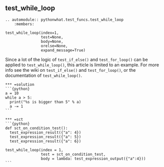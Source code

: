 test_while_loop
---------------

```eval_rst
.. automodule:: pythonwhat.test_funcs.test_while_loop
    :members:
```

    test_while_loop(index=1,
                    test=None,
                    body=None,
                    orelse=None,
                    expand_message=True)

Since a lot of the logic of `test_if_else()` and `test_for_loop()` can be applied to `test_while_loop()`, this article is limited to an example. For more info see the wiki on `test_if_else()` and `test_for_loop()`, or the documentation of `test_while_loop()`.

    *** =solution
    ```{python}
    a = 10
    while a > 5:
      print("%s is bigger than 5" % a)
      a -= 1
    ```

    *** =sct
    ```{python}
    def sct_on_condition_test():
      test_expression_result({"a": 4})
      test_expression_result({"a": 5})
      test_expression_result({"a": 6})

    test_while_loop(index = 1,
                    test = sct_on_condition_test,
                    body = lambda: test_expression_output({"a":4}))    
    ```

    
